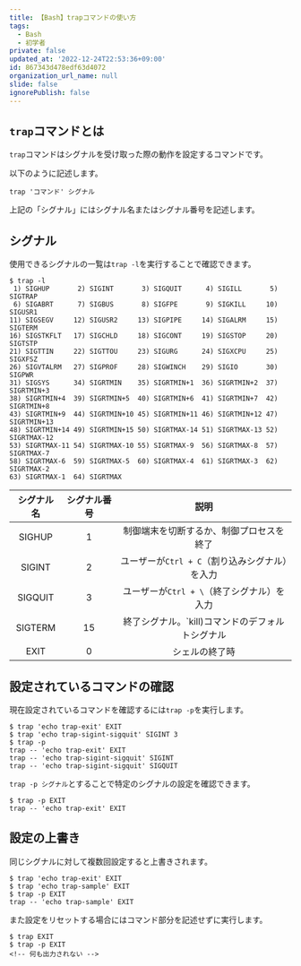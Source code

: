 ```yaml
---
title: 【Bash】trapコマンドの使い方
tags:
  - Bash
  - 初学者
private: false
updated_at: '2022-12-24T22:53:36+09:00'
id: 867343d478edf63d4072
organization_url_name: null
slide: false
ignorePublish: false
---
```

## `trap`コマンドとは

`trap`コマンドはシグナルを受け取った際の動作を設定するコマンドです。

以下のように記述します。  

```terminal
trap 'コマンド' シグナル
```

上記の「シグナル」にはシグナル名またはシグナル番号を記述します。  

## シグナル

使用できるシグナルの一覧は`trap -l`を実行することで確認できます。  

```terminal
$ trap -l
 1) SIGHUP       2) SIGINT       3) SIGQUIT      4) SIGILL       5) SIGTRAP
 6) SIGABRT      7) SIGBUS       8) SIGFPE       9) SIGKILL     10) SIGUSR1
11) SIGSEGV     12) SIGUSR2     13) SIGPIPE     14) SIGALRM     15) SIGTERM
16) SIGSTKFLT   17) SIGCHLD     18) SIGCONT     19) SIGSTOP     20) SIGTSTP
21) SIGTTIN     22) SIGTTOU     23) SIGURG      24) SIGXCPU     25) SIGXFSZ
26) SIGVTALRM   27) SIGPROF     28) SIGWINCH    29) SIGIO       30) SIGPWR
31) SIGSYS      34) SIGRTMIN    35) SIGRTMIN+1  36) SIGRTMIN+2  37) SIGRTMIN+3
38) SIGRTMIN+4  39) SIGRTMIN+5  40) SIGRTMIN+6  41) SIGRTMIN+7  42) SIGRTMIN+8
43) SIGRTMIN+9  44) SIGRTMIN+10 45) SIGRTMIN+11 46) SIGRTMIN+12 47) SIGRTMIN+13
48) SIGRTMIN+14 49) SIGRTMIN+15 50) SIGRTMAX-14 51) SIGRTMAX-13 52) SIGRTMAX-12
53) SIGRTMAX-11 54) SIGRTMAX-10 55) SIGRTMAX-9  56) SIGRTMAX-8  57) SIGRTMAX-7
58) SIGRTMAX-6  59) SIGRTMAX-5  60) SIGRTMAX-4  61) SIGRTMAX-3  62) SIGRTMAX-2
63) SIGRTMAX-1  64) SIGRTMAX
```

| シグナル名 | シグナル番号 |                        説明                        |
| :--------: | :----------: | :------------------------------------------------: |
|   SIGHUP   |      1       |     制御端末を切断するか、制御プロセスを終了     |
|   SIGINT   |      2       |  ユーザーが`Ctrl + C`（割り込みシグナル）を入力  |
|  SIGQUIT   |      3       |    ユーザーが`Ctrl + \`（終了シグナル）を入力    |
|  SIGTERM   |      15      | 終了シグナル。`kill)コマンドのデフォルトシグナル |
|    EXIT    |      0       |                  シェルの終了時                  |

## 設定されているコマンドの確認

現在設定されているコマンドを確認するには`trap -p`を実行します。  

```terminal
$ trap 'echo trap-exit' EXIT 
$ trap 'echo trap-sigint-sigquit' SIGINT 3
$ trap -p
trap -- 'echo trap-exit' EXIT
trap -- 'echo trap-sigint-sigquit' SIGINT
trap -- 'echo trap-sigint-sigquit' SIGQUIT
```

`trap -p シグナル`とすることで特定のシグナルの設定を確認できます。  

```terminal
$ trap -p EXIT
trap -- 'echo trap-exit' EXIT
```

## 設定の上書き

同じシグナルに対して複数回設定すると上書きされます。  

```terminal
$ trap 'echo trap-exit' EXIT
$ trap 'echo trap-sample' EXIT
$ trap -p EXIT
trap -- 'echo trap-sample' EXIT
```

また設定をリセットする場合にはコマンド部分を記述せずに実行します。  

```terminal
$ trap EXIT
$ trap -p EXIT
<!-- 何も出力されない -->
```
